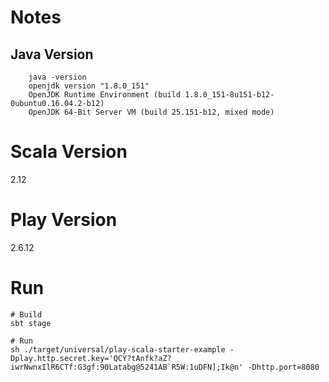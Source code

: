 # Notes

## Java Version
```
    java -version
    openjdk version "1.8.0_151"
    OpenJDK Runtime Environment (build 1.8.0_151-8u151-b12-0ubuntu0.16.04.2-b12)
    OpenJDK 64-Bit Server VM (build 25.151-b12, mixed mode)
```

# Scala Version
2.12

# Play Version
2.6.12

# Run
```
# Build
sbt stage

# Run
sh ./target/universal/play-scala-starter-example -Dplay.http.secret.key='QCY?tAnfk?aZ?iwrNwnxIlR6CTf:G3gf:90Latabg@5241AB`R5W:1uDFN];Ik@n' -Dhttp.port=8080
```
